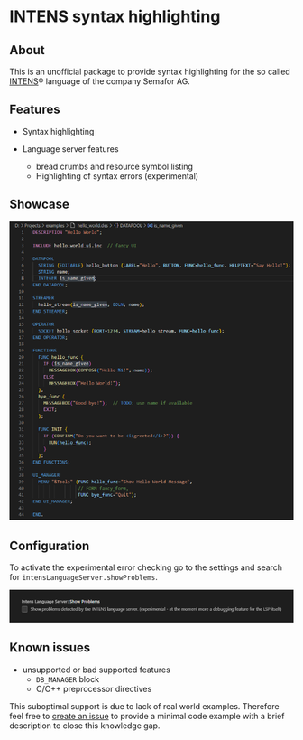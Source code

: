 # INTENS syntax highlighting

## About

This is an unofficial package to provide syntax highlighting for the so called [INTENS](https://www.semafor.ch/en/products/intens/)&reg; language of the company Semafor AG.

## Features

- Syntax highlighting
- Language server features

  - bread crumbs and resource symbol listing
  - Highlighting of syntax errors (experimental)

## Showcase

![Screenshot](./images/screenshot.png)

## Configuration

To activate the experimental error checking go to the settings and search for `intensLanguageServer.showProblems`.

![Screenshot](./images/show_problems.png)

## Known issues

- unsupported or bad supported features
  - `DB_MANAGER` block
  - C/C++ preprocessor directives

This suboptimal support is due to lack of real world examples.
Therefore feel free to [create an issue](https://github.com/anticultist/vscode-intenslang/issues/new) to provide a minimal code example with a brief description to close this knowledge gap.
